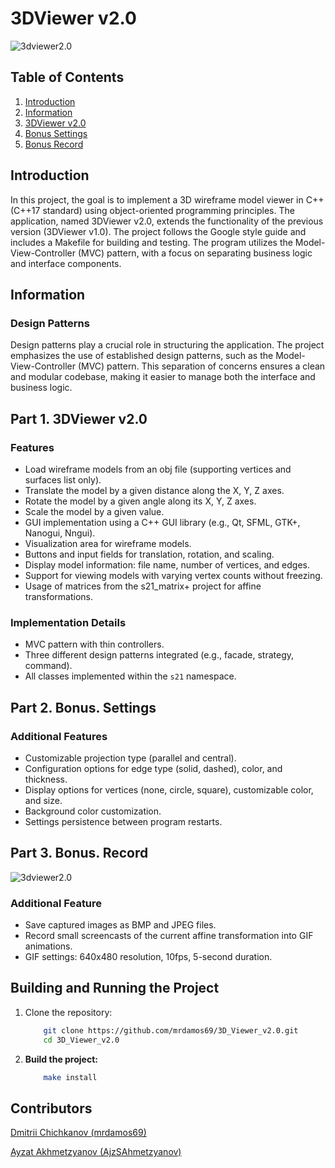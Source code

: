 # 3DViewer v2.0

![3dviewer2.0](obj/one.png)

## Table of Contents

1. [Introduction](#introduction)
2. [Information](#information)
3. [3DViewer v2.0](#part-1-3dviewer-v20)
4. [Bonus Settings](#part-2-bonus-settings)
5. [Bonus Record](#part-3-bonus-record)

## Introduction

In this project, the goal is to implement a 3D wireframe model viewer in C++ (C++17 standard) using object-oriented programming principles. The application, named 3DViewer v2.0, extends the functionality of the previous version (3DViewer v1.0). The project follows the Google style guide and includes a Makefile for building and testing. The program utilizes the Model-View-Controller (MVC) pattern, with a focus on separating business logic and interface components.

## Information

### Design Patterns

Design patterns play a crucial role in structuring the application. The project emphasizes the use of established design patterns, such as the Model-View-Controller (MVC) pattern. This separation of concerns ensures a clean and modular codebase, making it easier to manage both the interface and business logic.

## Part 1. 3DViewer v2.0

### Features

- Load wireframe models from an obj file (supporting vertices and surfaces list only).
- Translate the model by a given distance along the X, Y, Z axes.
- Rotate the model by a given angle along its X, Y, Z axes.
- Scale the model by a given value.
- GUI implementation using a C++ GUI library (e.g., Qt, SFML, GTK+, Nanogui, Nngui).
- Visualization area for wireframe models.
- Buttons and input fields for translation, rotation, and scaling.
- Display model information: file name, number of vertices, and edges.
- Support for viewing models with varying vertex counts without freezing.
- Usage of matrices from the s21_matrix+ project for affine transformations.

### Implementation Details

- MVC pattern with thin controllers.
- Three different design patterns integrated (e.g., facade, strategy, command).
- All classes implemented within the `s21` namespace.

## Part 2. Bonus. Settings

### Additional Features

- Customizable projection type (parallel and central).
- Configuration options for edge type (solid, dashed), color, and thickness.
- Display options for vertices (none, circle, square), customizable color, and size.
- Background color customization.
- Settings persistence between program restarts.

## Part 3. Bonus. Record
![3dviewer2.0](obj/cat_gif.gif)
### Additional Feature

- Save captured images as BMP and JPEG files.
- Record small screencasts of the current affine transformation into GIF animations.
- GIF settings: 640x480 resolution, 10fps, 5-second duration.

## Building and Running the Project

1. Clone the repository:

    ```bash
        git clone https://github.com/mrdamos69/3D_Viewer_v2.0.git
        cd 3D_Viewer_v2.0


2. **Build the project:**
    ```bash
        make install

## Contributors
[Dmitrii Chichkanov (mrdamos69)](https://github.com/mrdamos69)

[Ayzat Akhmetzyanov (AjzSAhmetzyanov)](https://github.com/AjzSAhmetzyanov)